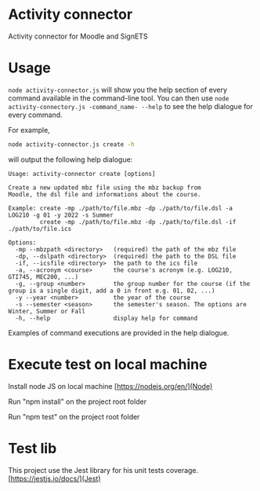 # Activity connector
Activity connector for Moodle and SignETS

# Usage
```node activity-connector.js``` will show you the help section of every command available in the command-line tool. You can then use ```node activity-connectory.js -command_name- --help``` to see the help dialogue for every command.

For example, 
```bash
node activity-connector.js create -h
```
will output the following help dialogue:
```
Usage: activity-connector create [options]

Create a new updated mbz file using the mbz backup from
Moodle, the dsl file and informations about the course.

Example: create -mp ./path/to/file.mbz -dp ./path/to/file.dsl -a LOG210 -g 01 -y 2022 -s Summer
         create -mp ./path/to/file.mbz -dp ./path/to/file.dsl -if ./path/to/file.ics

Options:
  -mp --mbzpath <directory>   (required) the path of the mbz file
  -dp, --dslpath <directory>  (required) the path to the DSL file
  -if, --icsfile <directory>  the path to the ics file
  -a, --acronym <course>      the course's acronym (e.g. LOG210, GTI745, MEC200, ...)
  -g, --group <number>        the group number for the course (if the group is a single digit, add a 0 in front e.g. 01, 02, ...)
  -y --year <number>          the year of the course
  -s --semester <season>      the semester's season. The options are Winter, Summer or Fall
  -h, --help                  display help for command
```

Examples of command executions are provided in the help dialogue.

# Execute test on local machine
Install node JS on local machine [https://nodejs.org/en/](Node)

Run "npm install" on the project root folder

Run "npm test" on the project root folder

# Test lib
This project use the Jest library for his unit tests coverage. [https://jestjs.io/docs/](Jest)